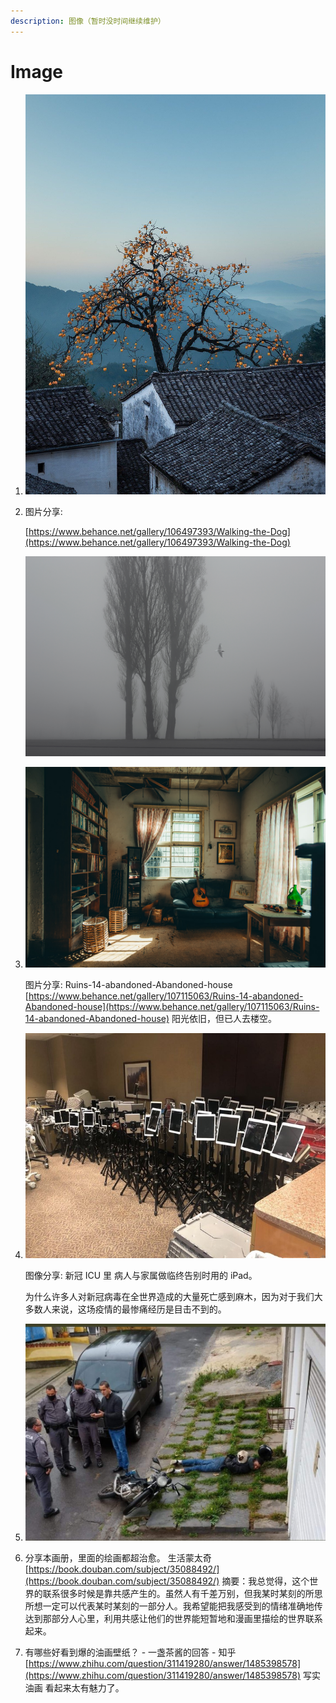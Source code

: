 ```yaml
---
description: 图像（暂时没时间继续维护）
---
```


# Image

1. ![&#x56FE;&#x50CF;](../.gitbook/assets/EnglzPaVkAAkV6b%20%281%29.jpeg)
2. 图片分享:

   [https://www.behance.net/gallery/106497393/Walking-the-Dog](https://www.behance.net/gallery/106497393/Walking-the-Dog)

   ![244b68106497393.5f912a2757629](../.gitbook/assets/244b68106497393.5f912a2757629%20%281%29.jpg)

3. ![img](../.gitbook/assets/456ad1107115063.5f9feec7272ce%20%281%29.jpg)

   图片分享: Ruins-14-abandoned-Abandoned-house [https://www.behance.net/gallery/107115063/Ruins-14-abandoned-Abandoned-house](https://www.behance.net/gallery/107115063/Ruins-14-abandoned-Abandoned-house) 阳光依旧，但已人去楼空。

4. ![image-20201204153710651](../.gitbook/assets/image-20201204153710651-1607137484407%20%281%29%20%281%29.png)

   图像分享: 新冠 ICU 里 病人与家属做临终告别时用的 iPad。

   为什么许多人对新冠病毒在全世界造成的大量死亡感到麻木，因为对于我们大多数人来说，这场疫情的最惨痛经历是目击不到的。

5. ![image-20201206153751981](../.gitbook/assets/image-20201206153751981.png)
6. 分享本画册，里面的绘画都超治愈。  生活蒙太奇  [https://book.douban.com/subject/35088492/](https://book.douban.com/subject/35088492/)  摘要：我总觉得，这个世界的联系很多时候是靠共感产生的。虽然人有千差万别，但我某时某刻的所思所想一定可以代表某时某刻的一部分人。我希望能把我感受到的情绪准确地传达到那部分人心里，利用共感让他们的世界能短暂地和漫画里描绘的世界联系起来。
7. 有哪些好看到爆的油画壁纸？ - 一盏茶酱的回答 - 知乎  [https://www.zhihu.com/question/311419280/answer/1485398578](https://www.zhihu.com/question/311419280/answer/1485398578)  写实油画 看起来太有魅力了。

